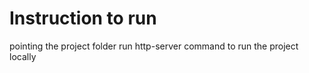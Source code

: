 # Instruction to run #
pointing the project folder run http-server command to run the project locally
